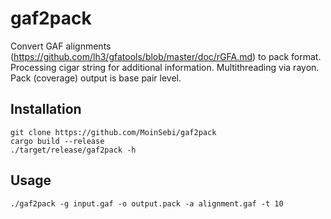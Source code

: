 # gaf2pack

Convert GAF alignments (https://github.com/lh3/gfatools/blob/master/doc/rGFA.md) to pack format. 
Processing cigar string for additional information. Multithreading via rayon. Pack (coverage) output is base pair level. 


## Installation

```
git clone https://github.com/MoinSebi/gaf2pack
cargo build --release
./target/release/gaf2pack -h 
```

## Usage 

```
./gaf2pack -g input.gaf -o output.pack -a alignment.gaf -t 10 
```